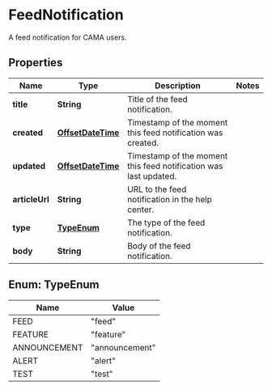

# FeedNotification

A feed notification for CAMA users.
## Properties

Name | Type | Description | Notes
------------ | ------------- | ------------- | -------------
**title** | **String** | Title of the feed notification. | 
**created** | [**OffsetDateTime**](OffsetDateTime.md) | Timestamp of the moment this feed notification was created. | 
**updated** | [**OffsetDateTime**](OffsetDateTime.md) | Timestamp of the moment this feed notification was last updated. | 
**articleUrl** | **String** | URL to the feed notification in the help center. | 
**type** | [**TypeEnum**](#TypeEnum) | The type of the feed notification. | 
**body** | **String** | Body of the feed notification. | 



## Enum: TypeEnum

Name | Value
---- | -----
FEED | &quot;feed&quot;
FEATURE | &quot;feature&quot;
ANNOUNCEMENT | &quot;announcement&quot;
ALERT | &quot;alert&quot;
TEST | &quot;test&quot;



